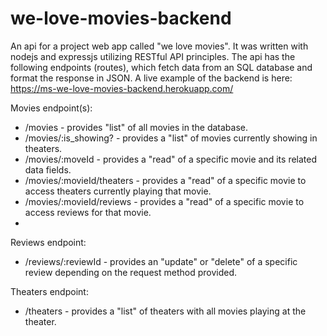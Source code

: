 # we-love-movies-backend
An api for a project web app called "we love movies". 
It was written with nodejs and expressjs utilizing RESTful API principles. 
The api has the following endpoints (routes), which fetch data from an SQL database and format the response in JSON.
A live example of the backend is here: https://ms-we-love-movies-backend.herokuapp.com/

Movies endpoint(s):
* /movies - provides "list" of all movies in the database. 
* /movies/:is_showing? - provides a "list" of movies currently showing in theaters.
* /movies/:moveId - provides a "read" of a specific movie and its related data fields. 
* /movies/:movieId/theaters - provides a "read" of a specific movie to access theaters currently playing  that movie. 
* /movies/:movieId/reviews - provides a "read" of a specific movie to access reviews for that movie.
*  
Reviews endpoint:
* /reviews/:reviewId - provides an "update" or  "delete" of a specific review depending on the request method provided. 

Theaters endpoint: 
* /theaters - provides a "list" of theaters with all movies playing at the theater. 

